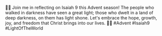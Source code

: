 🌟✨ Join me in reflecting on Isaiah 9 this Advent season! The people who walked in darkness have seen a great light; those who dwelt in a land of deep darkness, on them has light shone. Let's embrace the hope, growth, joy, and freedom that Christ brings into our lives. 🙏🌿 #Advent #Isaiah9 #LightOfTheWorld
